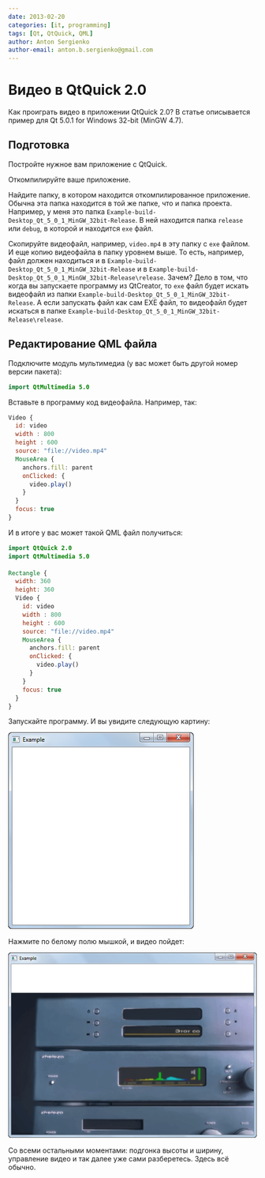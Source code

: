 ```yaml
---
date: 2013-02-20
categories: [it, programming]
tags: [Qt, QtQuick, QML]
author: Anton Sergienko
author-email: anton.b.sergienko@gmail.com
---
```


# Видео в QtQuick 2.0

Как проиграть видео в приложении QtQuick 2.0? В статье описывается пример для Qt 5.0.1 for Windows 32-bit (MinGW 4.7).

## Подготовка

Постройте нужное вам приложение с QtQuick.

Откомпилируйте ваше приложение.

Найдите папку, в котором находится откомпилированное приложение. Обычна эта папка находится в той же папке, что и папка проекта. Например, у меня это папка `Example-build-Desktop_Qt_5_0_1_MinGW_32bit-Release`. В ней находится папка `release` или `debug`, в которой и находится `exe` файл.

Скопируйте видеофайл, например, `video.mp4` в эту папку с `exe` файлом. И еще копию видеофайла в папку уровнем выше. То есть, например, файл должен находиться и в `Example-build-Desktop_Qt_5_0_1_MinGW_32bit-Release` и в `Example-build-Desktop_Qt_5_0_1_MinGW_32bit-Release\release`. Зачем? Дело в том, что когда вы запускаете программу из QtCreator, то `exe` файл будет искать видеофайл из папки `Example-build-Desktop_Qt_5_0_1_MinGW_32bit-Release`. А если запускать файл как сам EXE файл, то видеофайл будет искаться в папке `Example-build-Desktop_Qt_5_0_1_MinGW_32bit-Release\release`.

## Редактирование QML файла

Подключите модуль мультимедиа (у вас может быть другой номер версии пакета):

```qml
import QtMultimedia 5.0
```

Вставьте в программу код видеофайла. Например, так:

```qml
Video {
  id: video
  width : 800
  height : 600
  source: "file://video.mp4"
  MouseArea {
    anchors.fill: parent
    onClicked: {
      video.play()
    }
  }
  focus: true
}
```

И в итоге у вас может такой QML файл получиться:

```qml
import QtQuick 2.0
import QtMultimedia 5.0

Rectangle {
  width: 360
  height: 360
  Video {
    id: video
    width : 800
    height : 600
    source: "file://video.mp4"
    MouseArea {
      anchors.fill: parent
      onClicked: {
        video.play()
      }
    }
    focus: true
  }
}
```

Запускайте программу. И вы увидите следующую картину:

![Запущенное приложение](img/video_01.png)

Нажмите по белому полю мышкой, и видео пойдет:

![Видео в запущенном приложении](img/video_02.png)

Со всеми остальными моментами: подгонка высоты и ширину, управление видео и так далее уже сами разберетесь. Здесь всё обычно.
